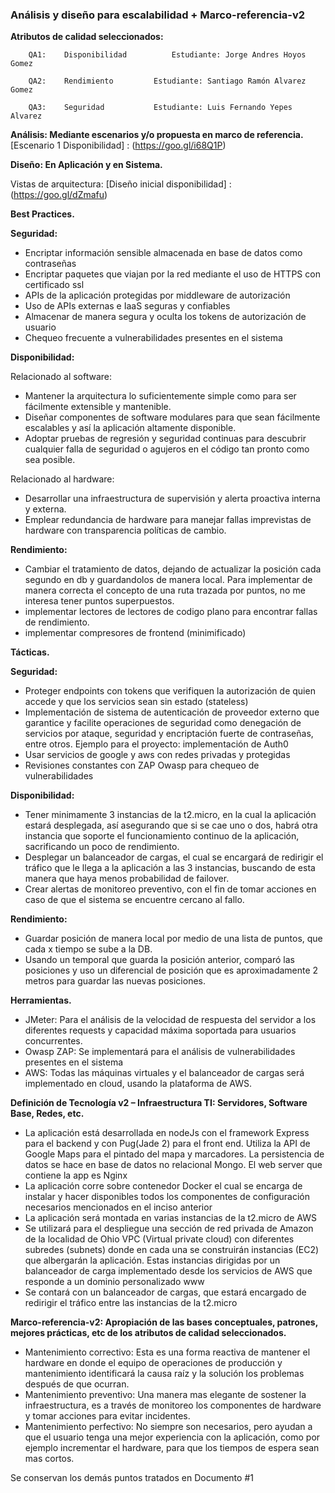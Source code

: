 ### Análisis y diseño para escalabilidad + Marco-referencia-v2

**Atributos de calidad seleccionados:**

``` 	
	QA1: 	Disponibilidad  		Estudiante: Jorge Andres Hoyos Gomez
	
	QA2: 	Rendimiento			Estudiante: Santiago Ramón Alvarez Gomez
	
	QA3: 	Seguridad			Estudiante: Luis Fernando Yepes Alvarez
``` 	

**Análisis: Mediante escenarios y/o propuesta en marco de referencia.**
[Escenario 1 Disponibilidad] : (https://goo.gl/i68Q1P)

**Diseño: En Aplicación y en Sistema.**

Vistas de arquitectura:
[Diseño inicial disponibilidad] : (https://goo.gl/dZmafu)

**Best Practices.**

**Seguridad:**

* Encriptar información sensible almacenada en base de datos como contraseñas
* Encriptar paquetes que viajan por la red mediante el uso de HTTPS con certificado ssl
* APIs de la aplicación protegidas por middleware de autorización 
* Uso de APIs externas e IaaS seguras y confiables
* Almacenar de manera segura y oculta los tokens de autorización de usuario
* Chequeo frecuente a vulnerabilidades presentes en el sistema

**Disponibilidad:**
	
Relacionado al software:
* Mantener la arquitectura lo suficientemente simple como para ser fácilmente extensible y mantenible. 
* Diseñar componentes de software modulares para que sean fácilmente escalables y así la aplicación altamente disponible.
* Adoptar pruebas de regresión y seguridad continuas para descubrir cualquier falla de seguridad o agujeros en el código tan pronto como sea posible. 

Relacionado al hardware: 
* Desarrollar una infraestructura de supervisión y alerta proactiva interna y externa.
* Emplear redundancia de hardware para manejar fallas imprevistas de hardware con transparencia políticas de cambio.

**Rendimiento:**

* Cambiar el tratamiento de datos, dejando de actualizar la posición cada segundo en db y guardandolos de manera local.
Para implementar de manera correcta el concepto de una ruta trazada por puntos, no me interesa tener puntos superpuestos.
* implementar lectores de lectores de codigo plano para encontrar fallas de rendimiento.
* implementar compresores de frontend (minimificado)

**Tácticas.**

**Seguridad:**

* Proteger endpoints con tokens que verifiquen la autorización de quien accede y que los servicios sean sin estado (stateless)
* Implementación de sistema de autenticación de proveedor externo que garantice y facilite operaciones de seguridad como denegación de servicios por ataque, seguridad y encriptación fuerte de contraseñas, entre otros. Ejemplo para el proyecto: implementación de Auth0
* Usar servicios de google y aws con redes privadas y protegidas
* Revisiones constantes con ZAP Owasp para chequeo de vulnerabilidades

**Disponibilidad:**

* Tener minimamente 3 instancias de la t2.micro, en la cual la aplicación estará desplegada, así asegurando que si se cae uno o dos, habrá otra instancia que soporte el funcionamiento continuo de la aplicación, sacrificando un poco de rendimiento.
* Desplegar un balanceador de cargas, el cual se encargará de redirigir el tráfico que le llega a la aplicación a las 3 instancias, buscando de esta manera que haya menos probabilidad de failover.
* Crear alertas de monitoreo preventivo, con el fin de tomar acciones en caso de que el sistema se encuentre cercano al fallo. 
 
**Rendimiento:**

* Guardar posición de manera local por medio de una lista de puntos, que cada x tiempo se sube a la DB.
* Usando un temporal que guarda la posición anterior, comparó  las posiciones y uso un diferencial de posición que es aproximadamente 2 metros para guardar las nuevas posiciones.

**Herramientas.**
* JMeter: Para el análisis de la velocidad de respuesta del servidor a los diferentes requests y capacidad máxima soportada para usuarios concurrentes.
* Owasp ZAP: Se implementará para el análisis de vulnerabilidades presentes en el sistema
* AWS: Todas las máquinas virtuales y el balanceador de cargas será implementado en cloud, usando la plataforma de AWS.

**Definición de Tecnología v2 – Infraestructura TI: Servidores, Software Base, Redes, etc.**

* La aplicación está desarrollada en nodeJs con el framework Express para el backend y con Pug(Jade 2) para el front end. Utiliza la API de Google Maps para el pintado del mapa y marcadores. La persistencia de datos se hace en base de datos no relacional Mongo. El web server que contiene la app es Nginx
* La aplicación corre sobre contenedor Docker el cual se encarga de instalar y hacer disponibles todos los componentes de configuración necesarios mencionados en el inciso anterior
* La aplicación será montada en varias instancias de la t2.micro de AWS
* Se utilizará para el despliegue una sección de red privada de Amazon de la localidad de Ohio VPC (Virtual private cloud) con diferentes subredes (subnets) donde en cada una se construirán instancias (EC2) que albergarán la aplicación. Estas instancias dirigidas por un balanceador de carga implementado desde los servicios de AWS que responde a un dominio personalizado www
* Se contará con un balanceador de cargas, que estará encargado de redirigir el tráfico entre las instancias de la t2.micro

**Marco-referencia-v2: Apropiación de las bases conceptuales, patrones, mejores prácticas, etc de los atributos de calidad seleccionados.**

* Mantenimiento correctivo: Esta es una forma reactiva de mantener el hardware en donde el equipo de operaciones de producción y mantenimiento identificará la causa raíz y la solución los problemas después de que ocurran.
* Mantenimiento preventivo: Una manera mas elegante de sostener la infraestructura, es a través de monitoreo los componentes de hardware y tomar acciones para evitar incidentes.
* Mantenimiento perfectivo: No siempre son necesarios, pero ayudan a que el usuario tenga una mejor experiencia con la aplicación, como por ejemplo incrementar el hardware, para que los tiempos de espera sean mas cortos.

Se conservan los demás puntos tratados en Documento #1
